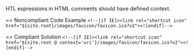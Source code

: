 HTL expressions in HTML comments should have defined context.

== Noncompliant Code Example
`<!--[if IE]><link rel="shortcut icon" href="${site.root}/images/favicon/favicon.ico?v2"><![endif]-->`
    
== Compliant Solution
`<!--[if IE]><link rel="shortcut icon" href="${site.root @ context='uri'}/images/favicon/favicon.ico?v2"><![endif]-->`
